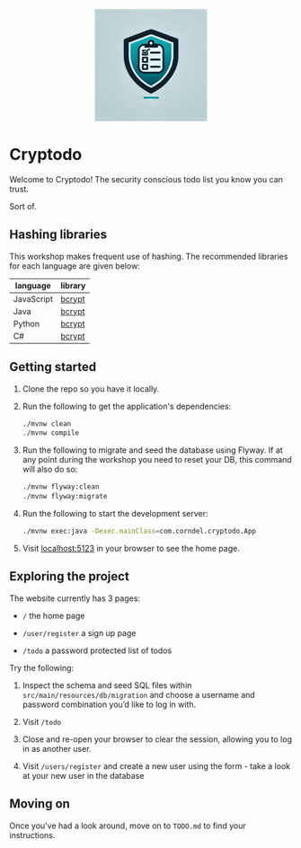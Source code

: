 <p align="center">
  <img width="200px" src="src/main/resources/public/x_logo.png" />
</p>

# Cryptodo

Welcome to Cryptodo! The security conscious todo list you know you can trust.

Sort of.

## Hashing libraries

This workshop makes frequent use of hashing. The recommended libraries for each
language are given below:

| language   | library                                                      |
|------------|--------------------------------------------------------------|
| JavaScript | [bcrypt](https://www.npmjs.com/package/bcrypt#usage)         |
| Java       | [bcrypt](https://github.com/jeremyh/jBCrypt)                 |
| Python     | [bcrypt](https://github.com/pyca/bcrypt#usage)               |
| C#         | [bcrypt](https://github.com/BcryptNet/bcrypt.net#how-to-use) |

## Getting started

1. Clone the repo so you have it locally.

2. Run the following to get the application's dependencies:

    ```bash
    ./mvnw clean
    ./mvnw compile
    ```

3. Run the following to migrate and seed the database using Flyway. If at any point during the workshop you need to
   reset your DB, this command will also do so:

    ```bash
    ./mvnw flyway:clean
    ./mvnw flyway:migrate
    ```

4. Run the following to start the development server:

    ```bash
    ./mvnw exec:java -Dexec.mainClass=com.corndel.cryptodo.App
    ```

5. Visit [localhost:5123](http://localhost:5123/) in your browser to see the home page.

## Exploring the project

The website currently has 3 pages:

- `/` the home page

- `/user/register` a sign up page

- `/todo` a password protected list of todos

Try the following:

1. Inspect the schema and seed SQL files within `src/main/resources/db/migration` and choose a username and password
   combination you’d like to log in with.

2. Visit `/todo`

3. Close and re-open your browser to clear the session, allowing you to log in
   as another user.

4. Visit `/users/register` and create a new user using the form - take a look at your new
   user in the database

## Moving on

Once you've had a look around, move on to `TODO.md` to find your instructions.
